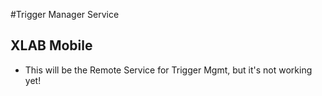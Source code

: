 #Trigger Manager Service
## XLAB Mobile

* This will be the Remote Service for Trigger Mgmt, but it's not working yet!